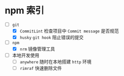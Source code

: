 # npm 索引

- [ ] `git`
  - [x] `CommitLint` 检查项目中 `Commit message` 是否规范
  - [x] `husky` `git hook` 阻止错误的提交
- [ ] `npm`
  - [x] `nrm` 镜像管理工具
- [ ] 本地开发使用
  - [ ] `anywhere` 随时在本地搭建 `http` 环境
  - [ ] `rimraf` 快速删除文件

